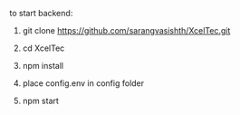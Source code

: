 to start backend:

1. git clone https://github.com/sarangvasishth/XcelTec.git

2. cd XcelTec

3. npm install

4. place config.env in config folder

5. npm start
